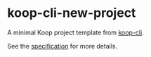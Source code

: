 # koop-cli-new-project

A minimal Koop project template from [koop-cli](https://github.com/haoliangyu/koop-cli).

See the [specification](https://koopjs.github.io/docs/usage/koop-core) for more details.
